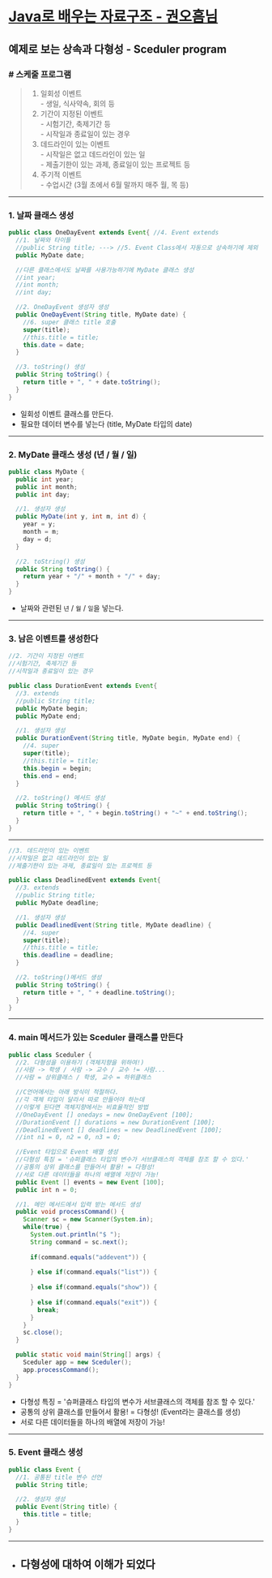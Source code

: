 # [Java로 배우는 자료구조 - 권오흠님](https://www.inflearn.com/course/java-%EC%9E%90%EB%A3%8C%EA%B5%AC%EC%A1%B0/dashboard)

## 예제로 보는 상속과 다형성 - Sceduler program

### # 스케줄 프로그램

>1. 일회성 이벤트
</br>- 생일, 식사약속, 회의 등
>2. 기간이 지정된 이벤트
</br>- 시험기간, 축제기간 등
</br>- 시작일과 종료일이 있는 경우
>3. 데드라인이 있는 이벤트
</br>- 시작일은 없고 데드라인이 있는 일
</br>- 제출기한이 있는 과제, 종료일이 있는 프로젝트 등
>4. 주기적 이벤트
</br>- 수업시간 (3월 초에서 6월 말까지 매주 월, 목 등)

---

### 1. 날짜 클래스 생성

```java
public class OneDayEvent extends Event{ //4. Event extends
  //1. 날짜와 타이틀
  //public String title; ---> //5. Event Class에서 자동으로 상속하기에 제외
  public MyDate date;

  //다른 클래스에서도 날짜를 사용가능하기에 MyDate 클래스 생성
  //int year;
  //int month;
  //int day;

  //2. OneDayEvent 생성자 생성
  public OneDayEvent(String title, MyDate date) {
    //6. super 클래스 title 호출
    super(title);
    //this.title = title;
    this.date = date;
  }

  //3. toString() 생성
  public String toString() {
    return title + ", " + date.toString();
  }
}

```

- 일회성 이벤트 클래스를 만든다.
- 필요한 데이터 변수를 넣는다 (title, MyDate 타입의 date)

---

### 2. MyDate 클래스 생성 (년 / 월 / 일)

```java
public class MyDate {
  public int year;
  public int month;
  public int day;

  //1. 생성자 생성
  public MyDate(int y, int m, int d) {
    year = y;
    month = m;
    day = d;
  }

  //2. toString() 생성
  public String toString() {
    return year + "/" + month + "/" + day;
  }
}

```

- 날짜와 관련된 `년` / `월` / `일`을 넣는다.

---

### 3. 남은 이벤트를 생성한다

```java
//2. 기간이 지정된 이벤트
//시험기간, 축제기간 등
//시작일과 종료일이 있는 경우

public class DurationEvent extends Event{
  //3. extends
  //public String title;
  public MyDate begin;
  public MyDate end;

  //1. 생성자 생성
  public DurationEvent(String title, MyDate begin, MyDate end) {
    //4. super
    super(title);
    //this.title = title;
    this.begin = begin;
    this.end = end;
  }

  //2. toString() 메서드 생성
  public String toString() {
    return title + ", " + begin.toString() + "~" + end.toString();
  }
}
```

---

```java
//3. 데드라인이 있는 이벤트
//시작일은 없고 데드라인이 있는 일
//제출기한이 있는 과제, 종료일이 있는 프로젝트 등

public class DeadlinedEvent extends Event{
  //3. extends
  //public String title;
  public MyDate deadline;

  //1. 생성자 생성
  public DeadlinedEvent(String title, MyDate deadline) {
    //4. super
    super(title);
    //this.title = title;
    this.deadline = deadline;
  }

  //2. toString()메서드 생성
  public String toString() {
    return title + ", " + deadline.toString();
  }
}
```

---

### 4. main 메서드가 있는 Sceduler 클래스를 만든다

```java
public class Sceduler {
  //2. 다형성을 이용하기 (객체지향을 위하여!)
  //사람 -> 학생 / 사람 -> 교수 / 교수 != 사람...
  //사람 = 상위클래스 / 학생, 교수 = 하위클래스

  //C언어에서는 아래 방식이 적절하다.
  //각 객체 타입이 달라서 따로 만들어야 하는데
  //이렇게 된다면 객체지향에서는 비효율적인 방법
  //OneDayEvent [] onedays = new OneDayEvent [100];
  //DurationEvent [] durations = new DurationEvent [100];
  //DeadlinedEvent [] deadlines = new DeadlinedEvent [100];
  //int n1 = 0, n2 = 0, n3 = 0;

  //Event 타입으로 Event 배열 생성
  //다형성 특징 = '슈퍼클래스 타입의 변수가 서브클래스의 객체를 참조 할 수 있다.'
  //공통의 상위 클래스를 만들어서 활용! = 다형성!
  //서로 다른 데이터들을 하나의 배열에 저장이 가능!
  public Event [] events = new Event [100];
  public int n = 0;

  //1. 메인 메서드에서 입력 받는 메서드 생성
  public void processCommand() {
    Scanner sc = new Scanner(System.in);
    while(true) {
      System.out.println("$ ");
      String command = sc.next();
      
      if(command.equals("addevent")) {
        
      } else if(command.equals("list")) {
        
      } else if(command.equals("show")) {
        
      } else if(command.equals("exit")) {
        break;
      }
    }
    sc.close();
  }

  public static void main(String[] args) {
    Sceduler app = new Sceduler();
    app.processCommand();
  }
}
```

- 다형성 특징 = '슈퍼클래스 타입의 변수가 서브클래스의 객체를 참조 할 수 있다.'
- 공통의 상위 클래스를 만들어서 활용! = 다형성! (Event라는 클래스를 생성)
- 서로 다른 데이터들을 하나의 배열에 저장이 가능!

---

### 5. Event 클래스 생성

```java
public class Event {
  //1. 공통된 title 변수 선언
  public String title;

  //2. 생성자 생성
  public Event(String title) {
    this.title = title;
  }
}
```

---

- ## 다형성에 대하여 이해가 되었다
